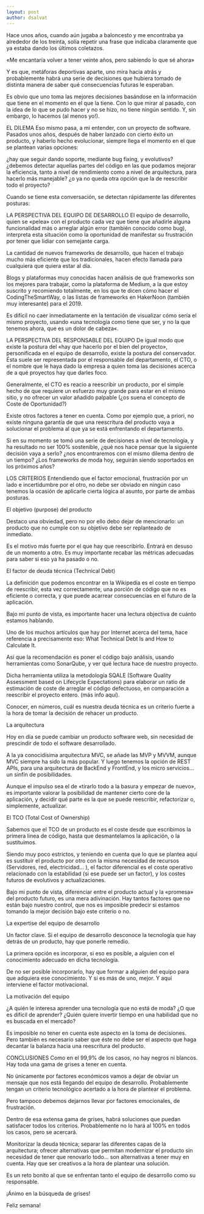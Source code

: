 ```yaml
---
layout: post
author: dsalvat
---
```


Hace unos años, cuando aún jugaba a baloncesto y me encontraba ya alrededor de los treinta, solía repetir una frase que indicaba claramente que ya estaba dando los últimos coletazos.

«Me encantaría volver a tener veinte años, pero sabiendo lo que sé ahora»

Y es que, metáforas deportivas aparte, uno mira hacia atrás y probablemente habrá una serie de decisiones que hubiera tomado de distinta manera de saber qué consecuencias futuras le esperaban.

Es obvio que uno toma las mejores decisiones basándose en la información que tiene en el momento en el que la tiene. Con lo que mirar al pasado, con la idea de lo que se pudo hacer y no se hizo, no tiene ningún sentido. Y, sin embargo, lo hacemos (al menos yo!).

EL DILEMA
Eso mismo pasa, a mi entender, con un proyecto de software. Pasados unos años, después de haber lanzado con cierto éxito un producto, y haberlo hecho evolucionar, siempre llega el momento en el que se plantean varias opciones:

¿hay que seguir dando soporte, mediante bug fixing, y evolutivos? ¿debemos detectar aquellas partes del código en las que podamos mejorar la eficiencia, tanto a nivel de rendimiento como a nivel de arquitectura, para hacerlo más manejable? ¿o ya no queda otra opción que la de reescribir todo el proyecto?

Cuando se tiene esta conversación, se detectan rápidamente las diferentes posturas:

LA PERSPECTIVA DEL EQUIPO DE DESARROLLO
El equipo de desarrollo, quien se «pelea» con el producto cada vez que tiene que añadirle alguna funcionalidad más o arreglar algún error (también conocido como bug), interpreta esta situación como la oportunidad de manifestar su frustración por tener que lidiar con semejante carga.

La cantidad de nuevos frameworks de desarrollo, que hacen el trabajo mucho más eficiente que los tradicionales, hacen efecto llamada para cualquiera que quiera estar al día.

Blogs y plataformas muy conocidas hacen análisis de qué frameworks son los mejores para trabajar, como la plataforma de Medium, a la que estoy suscrito y recomiendo totalmente, en los que te dicen cómo hacer el CodingTheSmartWay, o las listas de frameworks en HakerNoon (también muy interesante) para el 2019.

Es difícil no caer inmediatamente en la tentación de visualizar cómo sería el mismo proyecto, usando «una tecnología como tiene que ser, y no la que tenemos ahora, que es un dolor de cabeza«.

LA PERSPECTIVA DEL RESPONSABLE DEL EQUIPO
De igual modo que existe la postura del «hay que hacerlo por el bien del proyecto», personificada en el equipo de desarrollo, existe la postura del conservador. Ésta suele ser representada por el responsable del departamento, el CTO, o el nombre que le haya dado la empresa a quien toma las decisiones acerca de a qué proyectos hay que darles foco.

Generalmente, el CTO es reacio a reescribir un producto, por el simple hecho de que requiere un esfuerzo muy grande para estar en el mismo sitio, y no ofrecer un valor añadido palpable (¿os suena el concepto de Coste de Oportunidad?)

Existe otros factores a tener en cuenta. Como por ejemplo que, a priori, no existe ninguna garantía de que una reescritura del producto vaya a solucionar el problema al que ya se está enfrentando el departamento.

Si en su momento se tomó una serie de decisiones a nivel de tecnología, y ha resultado no ser 100% sostenible, ¿qué nos hace pensar que la siguiente decisión vaya a serlo? ¿nos encontraremos con el mismo dilema dentro de un tiempo? ¿Los frameworks de moda hoy, seguirán siendo soportados en los próximos años?

LOS CRITERIOS
Entendiendo que el factor emocional, frustración por un lado e incertidumbre por el otro, no debe ser obviado en ningún caso tenemos la ocasión de aplicarle cierta lógica al asunto, por parte de ambas posturas.

El objetivo (purpose) del producto

Destaco una obviedad, pero no por ello debo dejar de mencionarlo: un producto que no cumple con su objetivo debe ser replanteado de inmediato.

Es el motivo más fuerte por el que hay que reescribirlo. Entrará en desuso de un momento a otro. Es muy importante recabar las métricas adecuadas para saber si eso ya ha pasado o no.

El factor de deuda técnica (Technical Debt)

La definición que podemos encontrar en la Wikipedia es el coste en tiempo de reescribir, esta vez correctamente, una porción de código que no es eficiente o correcta, y que puede acarrear consecuencias en el futuro de la aplicación.

Bajo mi punto de vista, es importante hacer una lectura objectiva de cuánto estamos hablando.

Uno de los muchos artículos que hay por Internet acerca del tema, hace referencia a precisamente eso: What Technical Debt Is and How to Calculate It.

Así que la recomendación es poner el código bajo análisis, usando herramientas como SonarQube, y ver qué lectura hace de nuestro proyecto.

Dicha herramienta utiliza la metodología SQALE (Software Quality Assessment based on Lifecycle Expectations) para elaborar un ratio de estimación de coste de arreglar el código defectuoso, en comparación a reescribir el proyecto entero. (más info aquí).

Conocer, en números, cuál es nuestra deuda técnica es un criterio fuerte a la hora de tomar la decisión de rehacer un producto.

La arquitectura

Hoy en día se puede cambiar un producto software web, sin necesidad de prescindir de todo el software desarrollado.

A la ya conocidísima arquitectura MVC, se añade las MVP y MVVM, aunque MVC siempre ha sido la más popular. Y luego tenemos la  opción de REST APIs, para una arquitectura de BackEnd y FrontEnd, y los micro servicios… un sinfín de posibilidades.

Aunque el impulso sea el de «tirarlo todo a la basura y empezar de nuevo», es importante valorar la posibilidad de mantener cierto core de la aplicación, y decidir qué parte es la que se puede reescribir, refactorizar o, simplemente, actualizar.

El TCO (Total Cost of Ownership)

Sabemos que el TCO de un producto es el coste desde que escribimos la primera linea de código, hasta que desmantelamos la aplicación, o la sustituímos.

Siendo muy poco estrictos, y teniendo en cuenta que lo que se plantea aquí es sustituir el producto por otro con la misma necesidad de recursos (Servidores, red, electricidad… ), el factor diferencial es el coste operativo relacionado con la estabilidad (si ese puede ser un factor), y los costes futuros de evolutivos y actualizaciones.

Bajo mi punto de vista, diferenciar entre el producto actual y la «promesa» del producto futuro, es una mera adivinación. Hay tantos factores que no están bajo nuestro control, que nos es imposible predecir si estamos tomando la mejor decisión bajo este criterio o no.

La expertise del equipo de desarrollo

Un factor clave. Si el equipo de desarrollo desconoce la tecnología que hay detrás de un producto, hay que ponerle remedio.

La primera opción es incorporar, si eso es posible, a alguien con el conocimiento adecuado en dicha tecnología.

De no ser posible incorporarlo, hay que formar a alguien del equipo para que adquiera ese conocimiento. Y si es más de uno, mejor. Y aquí interviene el factor motivacional.

La motivación del equipo

¿A quién le interesa aprender una tecnología que no está de moda? ¿O que es difícil de aprender? ¿Quién quiere invertir tiempo en una habilidad que no es buscada en el mercado?

Es imposible no tener en cuenta este aspecto en la toma de decisiones. Pero también es necesario saber que éste no debe ser el aspecto que haga decantar la balanza hacia una reescritura del producto.

CONCLUSIONES
Como en el 99,9% de los casos, no hay negros ni blancos. Hay toda una gama de grises a tener en cuenta.

No únicamente por factores económicos vamos a dejar de obviar un mensaje que nos está llegando del equipo de desarrollo. Probablemente tengan un criterio tecnológico acertado a la hora de plantear el problema.

Pero tampoco debemos dejarnos llevar por factores emocionales, de frustración.

Dentro de esa extensa gama de grises, habrá soluciones que puedan satisfacer todos los criterios. Probablemente no lo hará al 100% en todos los casos, pero se acercará.

Monitorizar la deuda técnica; separar las diferentes capas de la arquitectura; ofrecer alternativas que permitan modernizar el producto sin necesidad de tener que renovarlo todo… son alternativas a tener muy en cuenta. Hay que ser creativos a la hora de plantear una solución.

Es un reto bonito al que se enfrentan tanto el equipo de desarrollo como su responsable.

¡Ánimo en la búsqueda de grises!

Feliz semana!